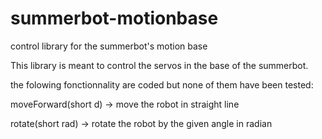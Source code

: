 # summerbot-motionbase
control library for the summerbot's motion base

This library is meant to control the servos in the base of the summerbot.

the folowing fonctionnality are coded but none of them have been tested:

   moveForward(short d) -> move the robot in straight line
  
   rotate(short rad) -> rotate the robot by the given angle in radian
